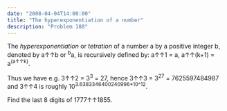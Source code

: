 ```yaml
---
date: "2008-04-04T14:00:00"
title: "The hyperexponentiation of a number"
description: "Problem 188"
---
```


<p>The <span style="font-style:italic;">hyperexponentiation</span> or <span style="font-style:italic;">tetration</span> of a number a by a positive integer b, denoted by a↑↑b or <sup>b</sup>a, is recursively defined by:
a↑↑1 = a,
a↑↑(k+1) = a<sup>(a↑↑k)</sup>.</p>
<p>
Thus we have e.g. 3↑↑2 = 3<sup>3</sup> = 27, hence 3↑↑3 = 3<sup>27</sup> = 7625597484987 and 3↑↑4 is roughly 10<sup>3.6383346400240996*10^12</sup>.</p>
<p>Find the last 8 digits of 1777↑↑1855.</p>

